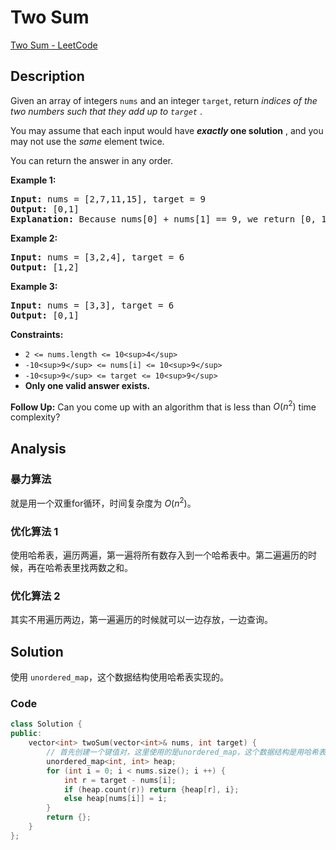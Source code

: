 # Two Sum

[Two Sum - LeetCode](https://leetcode.com/problems/two-sum/)

## Description

Given an array of integers `nums` and an integer `target`, return  *indices of the two numbers such that they add up to `target`* .

You may assume that each input would have  ***exactly* one solution** , and you may not use the *same* element twice.

You can return the answer in any order.

**Example 1:**

<pre><strong>Input:</strong> nums = [2,7,11,15], target = 9
<strong>Output:</strong> [0,1]
<strong>Explanation:</strong> Because nums[0] + nums[1] == 9, we return [0, 1].
</pre>

**Example 2:**

<pre><strong>Input:</strong> nums = [3,2,4], target = 6
<strong>Output:</strong> [1,2]
</pre>

**Example 3:**

<pre><strong>Input:</strong> nums = [3,3], target = 6
<strong>Output:</strong> [0,1]
</pre>

**Constraints:**

* `2 <= nums.length <= 10<sup>4</sup>`
* `-10<sup>9</sup> <= nums[i] <= 10<sup>9</sup>`
* `-10<sup>9</sup> <= target <= 10<sup>9</sup>`
* **Only one valid answer exists.**

**Follow Up:**  Can you come up with an algorithm that is less than $O(n^2)$ time complexity?

## Analysis

### 暴力算法

就是用一个双重for循环，时间复杂度为 $O(n^2)$。

### 优化算法 1

使用哈希表，遍历两遍，第一遍将所有数存入到一个哈希表中。第二遍遍历的时候，再在哈希表里找两数之和。

### 优化算法 2

其实不用遍历两边，第一遍遍历的时候就可以一边存放，一边查询。

## Solution

使用 `unordered_map`，这个数据结构使用哈希表实现的。

### Code

```c++
class Solution {
public:
    vector<int> twoSum(vector<int>& nums, int target) {
        // 首先创建一个键值对，这里使用的是unordered_map，这个数据结构是用哈希表实现的
        unordered_map<int, int> heap;
        for (int i = 0; i < nums.size(); i ++) {
            int r = target - nums[i];
            if (heap.count(r)) return {heap[r], i};
            else heap[nums[i]] = i;
        }
        return {};
    }
};
```
